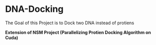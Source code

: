 # DNA-Docking

The Goal of this Project is to Dock two DNA instead of protiens

**Extension of  NSM Project (Parallelizing Protien Docking Algorithm on Cuda)**
